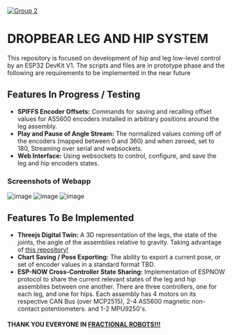 
[![Group 2](https://github.com/robit-man/dropbear-neck-assembly/assets/36677806/bd13c6f5-7a3f-4262-9891-4259f17abbe0)](https://t.me/fractionalrobots)

# DROPBEAR LEG AND HIP SYSTEM

This repository is focused on development of hip and leg low-level control by an ESP32 DevKit V1. The scripts and files are in prototype phase and the following are requirements to be implemented in the near future

## Features In Progress / Testing

- **SPIFFS Encoder Offsets:** Commands for saving and recalling offset values for AS5600 encoders installed in arbitrary positions around the leg assembly.
- **Play and Pause of Angle Stream:** The normalized values coming off of the encoders (mapped between 0 and 360) and when zeroed, set to 180, Streaming over serial and websockets.
- **Web Interface:** Using websockets to control, configure, and save the leg and hip encoders states.

### Screenshots of Webapp

![image](https://github.com/robit-man/dropbear-leg-system/assets/36677806/ee34a0da-3bf4-470b-ba3c-74c6a6834b39)
![image](https://github.com/robit-man/dropbear-leg-system/assets/36677806/e6f46c32-3573-4d2a-a062-87762a790544)
![image](https://github.com/robit-man/dropbear-leg-system/assets/36677806/60e75179-18ae-4e14-8f1c-c4b992740ad2)

## Features To Be Implemented

- **Threejs Digital Twin:** A 3D representation of the legs, the state of the joints, the angle of the assemblies relative to gravity. Taking advantage of [this repository!](https://github.com/gkjohnson/urdf-loaders)
- **Chart Saving / Pose Exporting:** The ability to export a current pose, or set of encoder values in a standard format TBD.
- **ESP-NOW Cross-Controller State Sharing:** Implementation of ESPNOW protocol to share the current relevant states of the leg and hip assemblies between one another. There are three controllers, one for each leg, and one for hips. Each assembly has 4 motors on its respective CAN Bus (over MCP2515), 2-4 AS5600 magnetic non-contact potentiometers. and 1-2 MPU9250's. 

#### THANK YOU EVERYONE IN [FRACTIONAL ROBOTS!!!](https://t.me/fractionalrobots)
